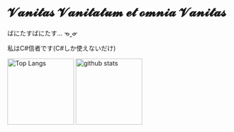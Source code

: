 # 𝓥𝓪𝓷𝓲𝓽𝓪𝓼 𝓥𝓪𝓷𝓲𝓽𝓪𝓽𝓾𝓶 𝓮𝓽 𝓸𝓶𝓷𝓲𝓪 𝓥𝓪𝓷𝓲𝓽𝓪𝓼

ばにたすばにたす... ᓀ‸ᓂ

私はC#信者です(C#しか使えないだけ)

<!--
**Endergreen12/Endergreen12** is a ✨ _special_ ✨ repository because its `README.md` (this file) appears on your GitHub profile.

Here are some ideas to get you started:

- 🔭 I’m currently working on ...
- 🌱 I’m currently learning ...
- 👯 I’m looking to collaborate on ...
- 🤔 I’m looking for help with ...
- 💬 Ask me about ...
- 📫 How to reach me: ...
- 😄 Pronouns: ...
- ⚡ Fun fact: ...
-->

<p align="left"> 
  <img alt="Top Langs" height="150px" src="https://github-readme-stats.vercel.app/api/top-langs/?username=Endergreen12&layout=compact&show_icons=true&theme=react" />
  <img alt="github stats" height="150px" src="https://github-readme-stats.vercel.app/api?username=Endergreen12&theme=react&show_icons=ture" />
</p>
